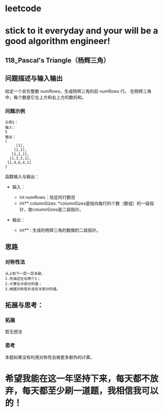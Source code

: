# leetcode
# stick to it everyday and your will be a good algorithm engineer!
## 118_Pascal's Triangle（杨辉三角）
## 问题描述与输入输出
给定一个非负整数 numRows，生成杨辉三角的前 numRows 行。
在杨辉三角中，每个数是它左上方和右上方的数的和。

### 问题示例

	示例1：
	输入：
	5
	输出：
	[
		 [1],
		[1,1],
	   [1,2,1],
	  [1,3,3,1],
	 [1,4,6,4,1]
	]
	

函数输入与输出：
* 输入：
	* int numRows：给定的行数目
	* int** columnSizes: *columnSizes是指向每行的个数（数组）的一级指针，故columnSizes是二级指针。
	
* 输出：
	* int** : 生成的杨辉三角的数据的二级指针。

## 思路			
### 对称性法

	从上到下一层一层击破。
	1.先描述左右两个1；
	2.计算左半部分的值；
	3.根据对称性补足右半部分的值。
	
## 拓展与思考：
### 拓展
暂无想法
### 思考
本题如果没有利用对称性会做更多额外的计算。
	  
# 希望我能在这一年坚持下来，每天都不放弃，每天都至少刷一道题，我相信我可以的！
